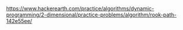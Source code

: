 https://www.hackerearth.com/practice/algorithms/dynamic-programming/2-dimensional/practice-problems/algorithm/rook-path-142e55ee/
